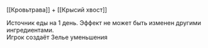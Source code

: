 [[Кровьтрава]] + [[Крысий хвост]]<br>

Источник еды на 1 день. Эффект не может быть изменен другими ингредиентами.<br>
Игрок создаёт Зелье уменьшения<br>
